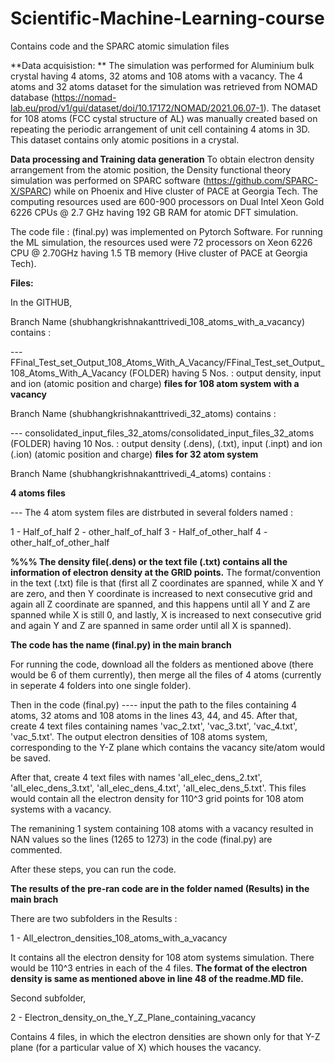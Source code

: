 # Scientific-Machine-Learning-course
Contains code and the SPARC atomic simulation files  

**Data acquisistion: **
The simulation was performed for Aluminium bulk crystal having 4 atoms, 32 atoms and 108 atoms with a vacancy.
The 4 atoms and 32 atoms dataset for the simulation was retrieved from NOMAD database (https://nomad-lab.eu/prod/v1/gui/dataset/doi/10.17172/NOMAD/2021.06.07-1).
The dataset for 108 atoms (FCC cystal structure of AL) was manually created based on repeating the periodic arrangement of unit cell containing 4 atoms in 3D.
This dataset contains only atomic positions in a crystal.


**Data processing and Training data generation**
To obtain electron density arrangement from the atomic position, the Density functional theory simulation was performed on SPARC software (https://github.com/SPARC-X/SPARC) while on Phoenix and Hive cluster of PACE at Georgia Tech.
The computing resources used are 600-900 processors on Dual Intel Xeon Gold 6226 CPUs @ 2.7 GHz having 192 GB RAM for atomic DFT simulation.

The code file : (final.py) was implemented on Pytorch Software. 
For running the ML simulation, the resources used were 72 processors on Xeon 6226 CPU @ 2.70GHz having 1.5 TB memory (Hive cluster of PACE at Georgia Tech).


**Files:**

In the GITHUB, 

Branch Name (shubhangkrishnakanttrivedi_108_atoms_with_a_vacancy) contains : 

--- FFinal_Test_set_Output_108_Atoms_With_A_Vacancy/FFinal_Test_set_Output_108_Atoms_With_A_Vacancy  (FOLDER) having 5 Nos.  : output density, input and ion (atomic position and charge) **files for 108 atom system with a vacancy**


Branch Name (shubhangkrishnakanttrivedi_32_atoms) contains : 

--- consolidated_input_files_32_atoms/consolidated_input_files_32_atoms (FOLDER) having 10 Nos. : output density (.dens), (.txt), input (.inpt) and ion (.ion) (atomic position and charge) **files for 32 atom system**


Branch Name (shubhangkrishnakanttrivedi_4_atoms) contains : 

**4 atoms files**

--- The 4 atom system files are distrbuted in several folders named :

  1 - Half_of_half
  2 - other_half_of_half
  3 - Half_of_other_half
  4 - other_half_of_other_half




**%%% The density file(.dens) or the text file (.txt) contains all the information of electron density at the GRID points.** 
The format/convention in the text (.txt) file is that (first all Z coordinates are spanned, while X and Y are zero, and then Y coordinate is increased to next consecutive grid and again all Z coordinate are spanned, and this happens until all Y and Z are spanned while X is still 0, and lastly, X is increased to next consecutive grid and again Y and Z are spanned in same order until all X is spanned).


**The code has the name  (final.py)  in the main branch**


For running the code, download all the folders as mentioned above (there would be 6 of them currently), then merge all the files of 4 atoms (currently in seperate 4 folders into one single folder).

Then in the code (final.py) ---- input the path to the files containing 4 atoms, 32 atoms and 108 atoms in the lines 43, 44, and 45. After that, create 4 text files containing  names 'vac_2.txt', 'vac_3.txt', 'vac_4.txt', 'vac_5.txt'. The output electron densities of 108 atoms system, corresponding to the Y-Z plane which contains the vacancy site/atom would be saved.

After that, create 4 text files with names 'all_elec_dens_2.txt', 'all_elec_dens_3.txt', 'all_elec_dens_4.txt', 'all_elec_dens_5.txt'. This files would contain all the electron density for 110^3 grid points for 108 atom systems with a vacancy.

The remanining 1 system containing 108 atoms with a vacancy resulted in NAN values so the lines (1265 to 1273) in the code (final.py) are commented.

After these steps, you can run the code.


**The results of the pre-ran code are in the folder named (Results) in the main brach**

There are two subfolders in the Results :

 1 - All_electron_densities_108_atoms_with_a_vacancy

 It contains all the electron density for 108 atom systems simulation. There would be 110^3 entries in each of the 4 files.
 **The format of the electron density is same as mentioned above in line 48 of the readme.MD file.**

 Second subfolder, 
 
 2 - Electron_density_on_the_Y_Z_Plane_containing_vacancy
 
Contains 4 files, in which the electron densities are shown only for that Y-Z plane (for a particular value of X) which houses the vacancy.
